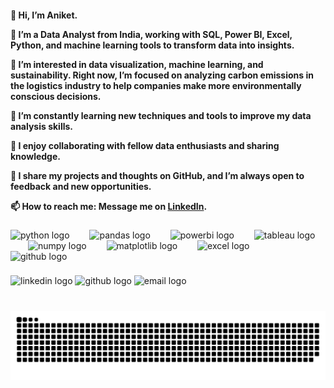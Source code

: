 <h4 align="left"> 👋 Hi, I’m Aniket.

💼 I’m a **Data Analyst** from India, working with SQL, Power BI, Excel, Python, and machine learning tools to transform data into insights.

👀 I’m interested in **data visualization**, **machine learning**, and **sustainability**. Right now, I’m focused on analyzing carbon emissions in the logistics industry to help companies make more environmentally conscious decisions.

🌱 I’m constantly learning new techniques and tools to improve my data analysis skills.

💞️ I enjoy collaborating with fellow data enthusiasts and sharing knowledge.

📝 I share my projects and thoughts on GitHub, and I’m always open to feedback and new opportunities.

📫 How to reach me: Message me on [LinkedIn](https://www.linkedin.com/in/aniket-lokhande-9b1482219/).
</h4>

###

<div align="left">
  <img src="https://cdn.jsdelivr.net/gh/devicons/devicon/icons/python/python-original.svg" height="60" alt="python logo"  />
  <img width="24" />
  <img src="https://cdn.jsdelivr.net/gh/devicons/devicon/icons/pandas/pandas-original.svg" height="60" alt="pandas logo"  />
  <img width="24" />
<img src="https://upload.wikimedia.org/wikipedia/commons/c/cf/New_Power_BI_Logo.svg" height="60" alt="powerbi logo"  />  
  <img width="24" />
<img src="https://cdn2.iconfinder.com/data/icons/mixd/512/3_tableau-1024.png" height="60" alt="tableau logo"  />  
  <img width="24" />
<img src="https://cdn.jsdelivr.net/gh/devicons/devicon/icons/numpy/numpy-original.svg" height="60" alt="numpy logo"  />
  <img width="24" />
  <img src="https://cdn.jsdelivr.net/gh/devicons/devicon/icons/matplotlib/matplotlib-original.svg" height="60" alt="matplotlib logo"  />
  <img width="24" />
  <img src="https://upload.wikimedia.org/wikipedia/commons/3/34/Microsoft_Office_Excel_%282019%E2%80%93present%29.svg" height="60" alt="excel logo"  />
  <img width="24" />
  <img src="https://cdn.jsdelivr.net/gh/devicons/devicon/icons/github/github-original.svg" height="60" alt="github logo"  />
</div>


###

<div align="left">
  <img src="https://img.shields.io/static/v1?message=LinkedIn&logo=linkedin&label=&color=0077B5&logoColor=white&labelColor=&style=for-the-badge" height="35" alt="linkedin logo"  />
  <img src="https://img.shields.io/static/v1?message=GitHub&logo=github&label=&color=181717&logoColor=white&labelColor=&style=for-the-badge" height="35" alt="github logo"  />
  <img src="https://img.shields.io/static/v1?message=Email&logo=gmail&label=&color=D14836&logoColor=white&labelColor=&style=for-the-badge" height="35" alt="email logo"  />
</div>

###

<br clear="both">

<img src="https://raw.githubusercontent.com/Platane/snk/output/github-contribution-grid-snake.svg" alt="Snake animation" />

###

